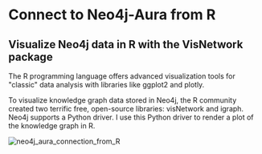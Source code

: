 # Connect to Neo4j-Aura from R
## Visualize Neo4j data in R with the VisNetwork package

The R programming language offers advanced visualization tools for "classic" data analysis with libraries like ggplot2 and plotly.

To visualize knowledge graph data stored in Neo4j, the R community created two terrific free, open-source libraries:  visNetwork and igraph.  Neo4j supports a Python driver.  I use this Python driver to render a plot of the knowledge graph in R.

![neo4j_aura_connection_from_R](https://user-images.githubusercontent.com/42014739/176001364-b6581095-0d18-4767-b10b-3aaa24c87da6.png)
